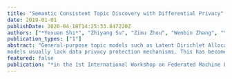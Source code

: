 ```yaml
---
title: "Semantic Consistent Topic Discovery with Differential Privacy"
date: 2019-01-01
publishDate: 2020-04-18T14:25:33.847220Z
authors: ["*Yexuan Shi*", "Zhiyang Su", "Zimu Zhou", "Wenbin Zhang", "Yongxin Tong"]
publication_types: ["1"]
abstract: "General-purpose topic models such as Latent Dirichlet Allocation (LDA) are widely used in industrial applications. However, conventional topic
models usually lack data privacy protection mechanisms. This has become a serious issue since industrial data are often sensitive and new policies such as the General Data Protection Regulation (GDPR) enforce protection of sensitive data. To solve this problem, we propose a novel privacy preserving general-purpose topic model named Private and Consistent Topic Discovery (PC-TD). On the one hand, PC-TD seamlessly integrates differential privacy, a popular privacy preserving technique, to provide privacy guarantees. On the other hand, PC-TD exploits multiple sources of semantic consistency information to retain the accuracy of topic modeling while protecting data privacy. We verify the effectiveness of PC-TD on real-life datasets. Experimental results show its superiority over the state-of-the-art general-purpose topic models."
featured: false
publication: "*in the 1st International Workshop on Federated Machine Learning for User Privacy and Data Confidentiality in Conjunction with IJCAI 2019*"
---
```


